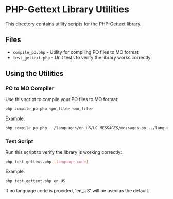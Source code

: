# PHP-Gettext Library Utilities

This directory contains utility scripts for the PHP-Gettext library.

## Files

- `compile_po.php` - Utility for compiling PO files to MO format
- `test_gettext.php` - Unit tests to verify the library works correctly

## Using the Utilities

### PO to MO Compiler

Use this script to compile your PO files to MO format:

```bash
php compile_po.php <po_file> <mo_file>
```

Example:

```bash
php compile_po.php ../languages/en_US/LC_MESSAGES/messages.po ../languages/en_US/LC_MESSAGES/messages.mo
```

### Test Script

Run this script to verify the library is working correctly:

```bash
php test_gettext.php [language_code]
```

Example:

```bash
php test_gettext.php en_US
```

If no language code is provided, 'en_US' will be used as the default. 